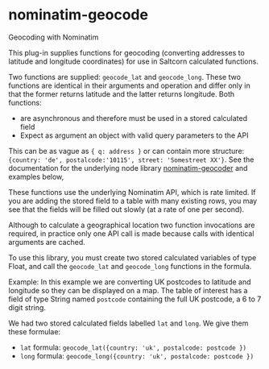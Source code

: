 # nominatim-geocode

Geocoding with Nominatim

This plug-in supplies functions for geocoding (converting addresses to latitude and longitude coordinates) for use in Saltcorn calculated functions.

Two functions are supplied: `geocode_lat` and `geocode_long`. These two functions are identical in their arguments and operation and differ only in that the former returns latitude and the latter returns longitude. Both functions:

- are asynchronous and therefore must be used in a stored calculated field
- Expect as argument an object with valid query parameters to the API

This can be as vague as `{ q: address }` or can contain more structure:
`{country: 'de', postalcode:'10115', street: 'Somestreet XX'}`. See the documentation for the underlying node library [nominatim-geocoder](https://www.npmjs.com/package/nominatim-geocoder) and examples below,

These functions use the underlying Nominatim API, which is rate limited. If you are adding the stored field to a table with many existing rows, you may see that the fields will be filled out slowly (at a rate of one per second).

Although to calculate a geographical location two function invocations are required, in practice only one API call is made because calls with identical arguments are cached.

To use this library, you must create two stored calculated variables of type Float, and call the `geocode_lat` and `geocode_long` functions in the formula.

Example: In this example we are converting UK postcodes to latitude and longitude so they can be displayed on a map. The table of interest has a field of type String named `postcode` containing the full UK postcode, a 6 to 7 digit string.

We had two stored calculated fields labelled `lat` and `long`. We give them these formulae:

- `lat` formula: `geocode_lat({country: 'uk', postalcode: postcode })`
- `long` formula: `geocode_long({country: 'uk', postalcode: postcode })`
